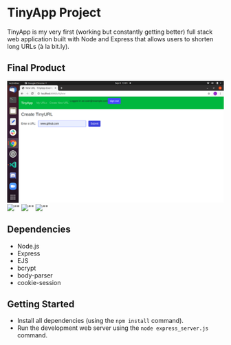 # TinyApp Project

TinyApp is my very first (working but constantly getting better) full stack web application built with Node and Express that allows users to shorten long URLs (à la bit.ly).

## Final Product

!["Create a new Tiny URL"](https://github.com/lisafaggiolo/tiny-app/blob/master/docs/create_new_url.png?raw=true)
![""](#)
![""](#)
![""](#)

## Dependencies

- Node.js
- Express
- EJS
- bcrypt
- body-parser
- cookie-session

## Getting Started

- Install all dependencies (using the `npm install` command).
- Run the development web server using the `node express_server.js` command.